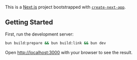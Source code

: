 This is a [Next.js](https://nextjs.org/) project bootstrapped with [`create-next-app`](https://github.com/vercel/next.js/tree/canary/packages/create-next-app).

## Getting Started

First, run the development server:

```bash
bun build:prepare && bun build:link && bun dev
```

Open [http://localhost:3000](http://localhost:3000) with your browser to see the result.
